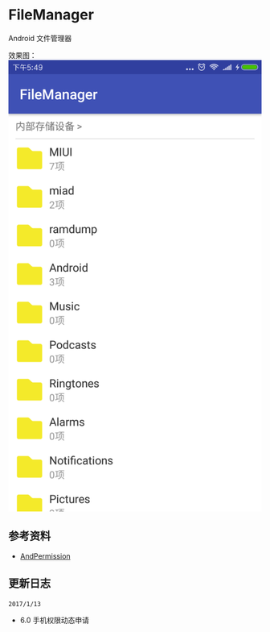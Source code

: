 # FileManager
Android 文件管理器



效果图：
![](/png/1f.png)



## 参考资料
- [AndPermission](https://github.com/yanzhenjie/AndPermission)


## 更新日志

`2017/1/13`

- 6.0 手机权限动态申请


